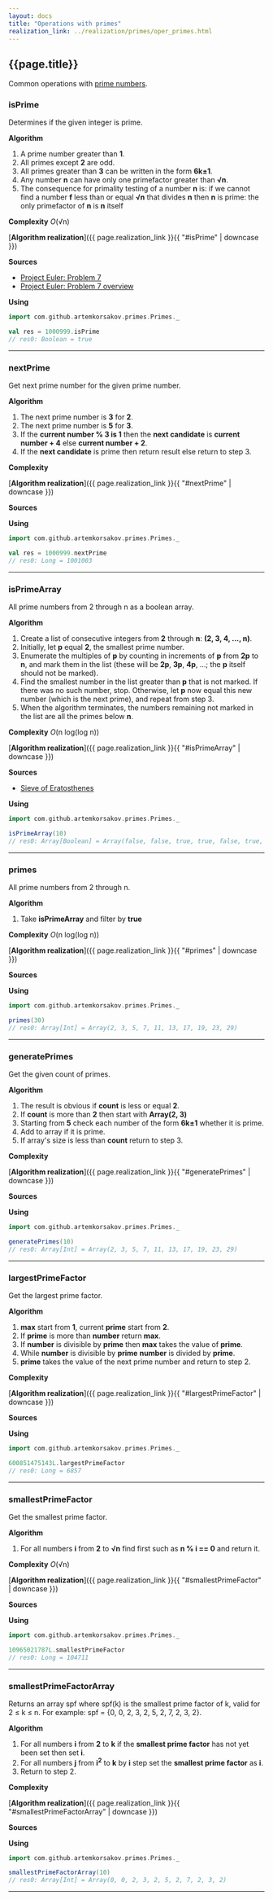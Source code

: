 ```yaml
---
layout: docs
title: "Operations with primes"
realization_link: ../realization/primes/oper_primes.html
---
```


## {{page.title}}

Common operations with [prime numbers](https://en.wikipedia.org/wiki/Prime_number).

### isPrime
Determines if the given integer is prime.

**Algorithm**
1. A prime number greater than **1**.
2. All primes except **2** are odd.
3. All primes greater than **3** can be written in the form **6k&#177;1**.
4. Any number **n** can have only one primefactor greater than **&#8730;n**.
5. The consequence for primality testing of a number **n** is: if we cannot find a number **f** less than
     or equal **&#8730;n** that divides **n** then **n** is prime: the only primefactor of **n** is **n** itself
     
**Complexity** _O_(&#8730;n)
     
[**Algorithm realization**]({{ page.realization_link }}{{ "#isPrime" | downcase }})

**Sources** 
- [Project Euler: Problem 7](https://projecteuler.net/problem=7)
- [Project Euler: Problem 7 overview](https://projecteuler.net/overview=007)

**Using**
```scala
import com.github.artemkorsakov.primes.Primes._

val res = 1000999.isPrime
// res0: Boolean = true
```

---

### nextPrime
Get next prime number for the given prime number.

**Algorithm**
1. The next prime number is **3** for **2**.
2. The next prime number is **5** for **3**.
3. If the **current number % 3 is 1** then the **next candidate** is **current number + 4** else **current number + 2**.
4. If the **next candidate** is prime then return result else return to step 3.
 
**Complexity**
     
[**Algorithm realization**]({{ page.realization_link }}{{ "#nextPrime" | downcase }})

**Sources** 

**Using**
```scala
import com.github.artemkorsakov.primes.Primes._

val res = 1000999.nextPrime
// res0: Long = 1001003
```

---

### isPrimeArray
All prime numbers from 2 through n as a boolean array.

**Algorithm**
1. Create a list of consecutive integers from **2** through **n**: **(2, 3, 4, ..., n)**.
2. Initially, let **p** equal **2**, the smallest prime number.
3. Enumerate the multiples of **p** by counting in increments of **p** from **2p** to **n**, and mark them in the list (these will be **2p**, **3p**, **4p**, ...; the **p** itself should not be marked).
4. Find the smallest number in the list greater than **p** that is not marked. If there was no such number, stop. Otherwise, let **p** now equal this new number (which is the next prime), and repeat from step 3.
5. When the algorithm terminates, the numbers remaining not marked in the list are all the primes below **n**.

**Complexity** _O_(n log(log n))
     
[**Algorithm realization**]({{ page.realization_link }}{{ "#isPrimeArray" | downcase }})

**Sources** 
- [Sieve of Eratosthenes](https://en.wikipedia.org/wiki/Sieve_of_Eratosthenes)

**Using**
```scala
import com.github.artemkorsakov.primes.Primes._

isPrimeArray(10)
// res0: Array[Boolean] = Array(false, false, true, true, false, true, false, true, false, false, false)
```

---

### primes
All prime numbers from 2 through n.

**Algorithm**
1. Take **isPrimeArray** and filter by **true**

**Complexity** _O_(n log(log n))
     
[**Algorithm realization**]({{ page.realization_link }}{{ "#primes" | downcase }})

**Sources** 

**Using**
```scala
import com.github.artemkorsakov.primes.Primes._

primes(30)
// res0: Array[Int] = Array(2, 3, 5, 7, 11, 13, 17, 19, 23, 29)
```

---

### generatePrimes
Get the given count of primes.

**Algorithm**
1. The result is obvious if **count** is less or equal **2**.
2. If **count** is more than **2** then start with **Array(2, 3)**
3. Starting from **5** check each number of the form **6k&#177;1** whether it is prime.
4. Add to array if it is prime.
5. If array's size is less than **count** return to step 3.

**Complexity** 
     
[**Algorithm realization**]({{ page.realization_link }}{{ "#generatePrimes" | downcase }})

**Sources** 

**Using**
```scala
import com.github.artemkorsakov.primes.Primes._

generatePrimes(10)
// res0: Array[Int] = Array(2, 3, 5, 7, 11, 13, 17, 19, 23, 29)
```

---

### largestPrimeFactor
Get the largest prime factor.

**Algorithm**
1. **max** start from **1**, current **prime** start from **2**.
2. If **prime** is more than **number** return **max**.
3. If **number** is divisible by **prime** then **max** takes the value of **prime**.
4. While **number** is divisible by **prime** **number** is divided by **prime**.
5. **prime** takes the value of the next prime number and return to step 2.

**Complexity** 
     
[**Algorithm realization**]({{ page.realization_link }}{{ "#largestPrimeFactor" | downcase }})

**Sources** 

**Using**
```scala
import com.github.artemkorsakov.primes.Primes._

600851475143L.largestPrimeFactor
// res0: Long = 6857
```

---

### smallestPrimeFactor
Get the smallest prime factor.

**Algorithm**
1. For all numbers **i** from **2** to **&#8730;n** find first such as **n % i == 0** and return it.

**Complexity** _O_(&#8730;n)
     
[**Algorithm realization**]({{ page.realization_link }}{{ "#smallestPrimeFactor" | downcase }})

**Sources** 

**Using**
```scala
import com.github.artemkorsakov.primes.Primes._

10965021787L.smallestPrimeFactor
// res0: Long = 104711
```

---

### smallestPrimeFactorArray
Returns an array spf where spf(k) is the smallest prime factor of k, valid for 2 &#8804; k &#8804; n.
For example: spf = {0, 0, 2, 3, 2, 5, 2, 7, 2, 3, 2}.

**Algorithm**
1. For all numbers **i** from **2** to **k** if the **smallest prime factor** has not yet been set then set **i**.
2. For all numbers **j** from **i<sup>2</sup>** to **k** by **i** step set the **smallest prime factor** as **i**.
3. Return to step 2.

**Complexity** 
     
[**Algorithm realization**]({{ page.realization_link }}{{ "#smallestPrimeFactorArray" | downcase }})

**Sources** 

**Using**
```scala
import com.github.artemkorsakov.primes.Primes._

smallestPrimeFactorArray(10)
// res0: Array[Int] = Array(0, 0, 2, 3, 2, 5, 2, 7, 2, 3, 2)
```

---

